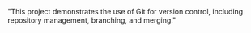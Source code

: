 "This project demonstrates the use of Git for version control, including repository management, branching, and merging." 
